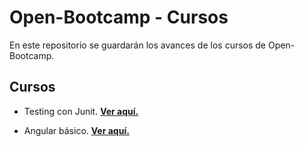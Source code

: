# Open-Bootcamp - Cursos

En este repositorio se guardarán los avances de los cursos de
Open-Bootcamp.

## Cursos

- Testing con Junit. __[Ver aquí.](https://github.com/Jesusf2003/open-bootcamp_courses/tree/testing_with_junit)__

- Angular básico. __[Ver aquí.](https://github.com/Jesusf2003/open-bootcamp_courses/tree/angular-basic)__